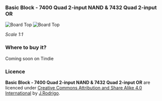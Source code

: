 ### Basic Block - 7400 Quad 2-input NAND & 7432 Quad 2-input OR

![Board Top](https://cdn.rawgit.com/logicblock/logicblock.github.io/master/images/boards/BB-OR-NAND.v1.1%20-%20top.svg) ![Board Top](https://cdn.rawgit.com/logicblock/logicblock.github.io/master/images/boards/BB-OR-NAND.v1.1%20-%20bottom.svg)

*Scale 1:1*

### Where to buy it?
Coming soon on Tindie

### Licence
**Basic Block - 7400 Quad 2-input NAND & 7432 Quad 2-input OR** are licenced under [Creative Commons Attribution and Share Alike 4.0 International](https://github.com/logicblock/7408-Quad-AND/blob/master/LICENSE.md) by [J.Rodrigo](http://www.jrodrigo.net).
